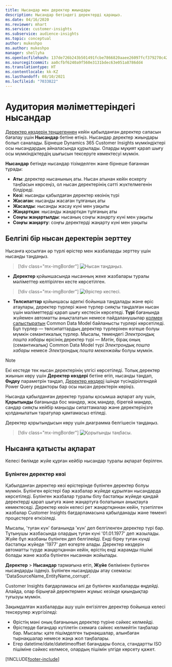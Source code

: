 ```yaml
---
title: Нысандар мен деректер жиындары
description: Нысандар бетіндегі деректерді қараңыз.
ms.date: 04/16/2020
ms.reviewer: mhart
ms.service: customer-insights
ms.subservice: audience-insights
ms.topic: conceptual
author: mukeshpo
ms.author: mukeshpo
manager: shellyha
ms.openlocfilehash: 137de726b243b501491fcbe7866820aaee26097fcf379270c423c277374ae9a4
ms.sourcegitcommit: aa0cfbf6240a9f560e3131bdec63e051a8786dd4
ms.translationtype: HT
ms.contentlocale: kk-KZ
ms.lasthandoff: 08/10/2021
ms.locfileid: "7033822"
---
```

# <a name="entities-in-audience-insights"></a>Аудитория мәліметтеріндегі нысандар

[Деректер көздерін теңшегеннен](data-sources.md) кейін қабылданған деректер сапасын бағалау үшін **Нысандар** бетіне өтіңіз. Нысандар деректер жиындары болып саналады. Бірнеше Dynamics 365 Customer Insights мүмкіндіктері осы нысандардың айналасында құрылады. Оларды мұқият қарап шығу осы мүмкіндіктердің шығысын тексеруге көмектесуі мүмкін.

**Нысандар** бетінде нысандар тізімделген және бірнеше бағаннан тұрады:

- **Аты**: деректер нысанының аты. Нысан атынан кейін ескерту таңбасын көрсеңіз, ол нысан деректерінің сәтті жүктелмегенін білдіреді.
- **Көзі**: нысанды қабылдаған деректер көзінің түрі
- **Жасаған**: нысанды жасаған тұлғаның аты
- **Жасалды**: нысанды жасау күні мен уақыты
- **Жаңартқан**: нысанды жаңартқан тұлғаның аты
- **Соңғы жаңартылды**: нысаның соңғы жаңарту күні мен уақыты
- **Соңғы жаңарту**: соңғы деректерді жаңарту күні мен уақыты

## <a name="explore-a-specific-entitys-data"></a>Белгілі бір нысан деректерін зерттеу

Нысанға қосылған әр түрлі өрістер мен жазбаларды зерттеу үшін нысанды таңдаңыз.

> [!div class="mx-imgBorder"]
> ![Нысан таңдаңыз.](media/data-manager-entities-data.png "Нысан таңдау")

- **Деректер** қойыншасында нысанның жеке жазбалары туралы мәліметтер келтірілген кесте көрсетілген.

> [!div class="mx-imgBorder"]
> ![Өрістер кестесі.](media/data-manager-entities-fields.PNG "Өрістер кестесі")

- **Төлсипаттар** қойыншасы әдепкі бойынша таңдалады және өріс атаулары, деректер түрлері және түрлер сияқты таңдалған нысан үшін мәліметтерді қарап шығу кестесін көрсетеді. **Түрі** бағанында жүйемен автоматты анықталатын немесе пайдаланушылар [қолмен салыстыратын](map-entities.md) Common Data Model байланысты түрлері көрсетіледі. Бұл түрлер — төлсипаттардың деректер түрлерінен өзгеше болуы мүмкін семантикалық түрлер. Мысалы, төмендегі *Электрондық пошта хабары* өрісінің деректер түрі — *Мәтін*, бірақ оның (семантикалық) Common Data Model түрі *Электрондық пошта хабары* немесе *Электрондық пошта мекенжайы* болуы мүмкін.

> [!NOTE]
> Екі кестеде тек нысан деректерінің үлгісі көрсетіледі. Толық деректер жиынын көру үшін **Деректер көздері** бетіне өтіп, нысанды таңдап, **Өңдеу** параметрін таңдап, [Деректер көздері](data-sources.md) ішінде түсіндірілгендей Power Query редакторы бар осы нысан деректерін көріңіз.

Нысанда қабылданған деректер туралы қосымша ақпарат алу үшін, **Қорытынды** бағанында бос мәндер, жоқ мәндер, бірегей мәндер, сандар сияқты кейбір маңызды сипаттамалар және деректеріңізге қолданылатын таратулар қамтамасыз етіледі.

Деректер қорытындысын көру үшін диаграмма белгішесін таңдаңыз.

> [!div class="mx-imgBorder"]
> ![Қорытынды таңбасы.](media/data-manager-entities-summary.png "Деректер қорытындысы кестесі")

## <a name="entity-specific-information"></a>Нысанға қатысты ақпарат

Келесі бөлімде жүйе құрған кейбір нысандар туралы ақпарат берілген.

### <a name="corrupted-data-sources"></a>Бүлінген деректер көзі

Қабылданған деректер көзі өрістерінде бүлінген деректер болуы мүмкін. Бүлінген өрістері бар жазбалар жүйеде құрылған нысандарда көрсетіледі. Бүлінген жазбалар туралы білу бастапқы жүйеде қандай деректерді қарап шығуға және жаңартуға болатынын анықтауға көмектеседі. Деректер көзін келесі рет жаңартқаннан кейін, түзетілген жазбалар Customer Insights бағдарламасына қабылданады және төменгі процестерге өткізіледі. 

Мысалы, 'туған күн' бағанында 'күн' деп белгіленген деректер түрі бар. Тұтынушы жазбасында олардың туған күні '01.01.1977' деп жазылады. Жүйе бұл жазбаны бүлінген деп белгілейді. Енді біреу туған күнді бастапқы жүйеде '1977' деп өзгерте алады. Деректер көздерін автоматты түрде жаңартқаннан кейін, өрістің енді жарамды пішімі болады және жазба бүлінген нысаннан жойылады. 

**Деректер** > **Нысандар** тармағына өтіп, **Жүйе** бөлімінен бүлінген нысандарды іздеңіз. Бүлінген нысандарды атау схемасы: 'DataSourceName_EntityName_corrupt'.

Customer Insights бағдарламасы әлі де бүлінген жазбаларды өңдейді. Алайда, олар бірыңғай деректермен жұмыс кезінде қиындықтар туғызуы мүмкін.

Зақымдалған жазбаларды ашу үшін енгізілген деректер бойынша келесі тексерулер жүргізіледі: 

- Өрістің мәні оның бағанының деректер түріне сәйкес келмейді.
- Өрістерде бағандар күтілетін схемаға сәйкес келмейтін таңбалар бар. Мысалы: қате пішімделген тырнақшалар, алынбаған тырнақшалар немесе жаңа жол таңбалары.
- Егер datetime/date/datetimeoffset бағандары болса, стандартты ISO пішіміне сәйкес келмесе, олардың пішімін үлгіде көрсету қажет.



[!INCLUDE[footer-include](../includes/footer-banner.md)]
